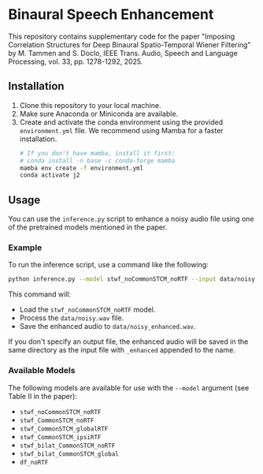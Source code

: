 # Binaural Speech Enhancement

This repository contains supplementary code for the paper "Imposing Correlation Structures for Deep Binaural Spatio-Temporal Wiener Filtering" by M. Tammen and S. Doclo, IEEE Trans. Audio, Speech and Language Processing, vol. 33, pp. 1278-1292, 2025.

## Installation

1.  Clone this repository to your local machine.
2.  Make sure Anaconda or Miniconda are available.
3.  Create and activate the conda environment using the provided `environment.yml` file. We recommend using Mamba for a faster installation.
    ```bash
    # If you don't have mamba, install it first:
    # conda install -n base -c conda-forge mamba
    mamba env create -f environment.yml
    conda activate j2
    ```


## Usage

You can use the `inference.py` script to enhance a noisy audio file using one of the pretrained models mentioned in the paper.

### Example

To run the inference script, use a command like the following:

```bash
python inference.py --model stwf_noCommonSTCM_noRTF --input data/noisy.wav --output data/noisy_enhanced.wav
```

This command will:
-   Load the `stwf_noCommonSTCM_noRTF` model.
-   Process the `data/noisy.wav` file.
-   Save the enhanced audio to `data/noisy_enhanced.wav`.

If you don't specify an output file, the enhanced audio will be saved in the same directory as the input file with `_enhanced` appended to the name.

### Available Models

The following models are available for use with the `--model` argument (see Table II in the paper):
- `stwf_noCommonSTCM_noRTF`
- `stwf_CommonSTCM_noRTF`
- `stwf_CommonSTCM_globalRTF`
- `stwf_CommonSTCM_ipsiRTF`
- `stwf_bilat_CommonSTCM_noRTF`
- `stwf_bilat_CommonSTCM_global`
- `df_noRTF`
